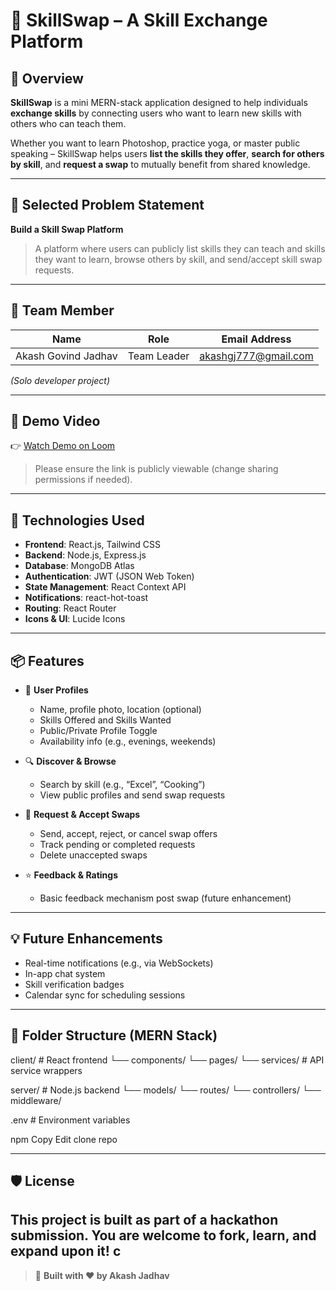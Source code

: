 # 🤝 SkillSwap – A Skill Exchange Platform

## 🚀 Overview

**SkillSwap** is a mini MERN-stack application designed to help individuals **exchange skills** by connecting users who want to learn new skills with others who can teach them.

Whether you want to learn Photoshop, practice yoga, or master public speaking – SkillSwap helps users **list the skills they offer**, **search for others by skill**, and **request a swap** to mutually benefit from shared knowledge.

---

## 🎯 Selected Problem Statement

**Build a Skill Swap Platform**

> A platform where users can publicly list skills they can teach and skills they want to learn, browse others by skill, and send/accept skill swap requests.

---

## 👤 Team Member

| Name                | Role        | Email Address        |
| ------------------- | ----------- | -------------------- |
| Akash Govind Jadhav | Team Leader | akashgj777@gmail.com |

_(Solo developer project)_

---

## 🎥 Demo Video

👉 [Watch Demo on Loom](https://www.loom.com/share/376a8c65a8f34a64a1ae7ce20cb69d55?sid=1c3769e3-08c6-4444-9643-762528b85fdf)

> Please ensure the link is publicly viewable (change sharing permissions if needed).

---

## 🔧 Technologies Used

- **Frontend**: React.js, Tailwind CSS
- **Backend**: Node.js, Express.js
- **Database**: MongoDB Atlas
- **Authentication**: JWT (JSON Web Token)
- **State Management**: React Context API
- **Notifications**: react-hot-toast
- **Routing**: React Router
- **Icons & UI**: Lucide Icons

---

## 📦 Features

- 👤 **User Profiles**

  - Name, profile photo, location (optional)
  - Skills Offered and Skills Wanted
  - Public/Private Profile Toggle
  - Availability info (e.g., evenings, weekends)

- 🔍 **Discover & Browse**

  - Search by skill (e.g., “Excel”, “Cooking”)
  - View public profiles and send swap requests

- 📩 **Request & Accept Swaps**

  - Send, accept, reject, or cancel swap offers
  - Track pending or completed requests
  - Delete unaccepted swaps

- ⭐ **Feedback & Ratings**
  - Basic feedback mechanism post swap (future enhancement)

---

## 💡 Future Enhancements

- Real-time notifications (e.g., via WebSockets)
- In-app chat system
- Skill verification badges
- Calendar sync for scheduling sessions

---

## 📁 Folder Structure (MERN Stack)

client/ # React frontend
└── components/
└── pages/
└── services/ # API service wrappers

server/ # Node.js backend
└── models/
└── routes/
└── controllers/
└── middleware/

.env # Environment variables

npm
Copy
Edit
clone repo

---

## 🛡️ License

This project is built as part of a hackathon submission. You are welcome to fork, learn, and expand upon it!
c
---

> 🔗 **Built with ❤️ by Akash Jadhav**
